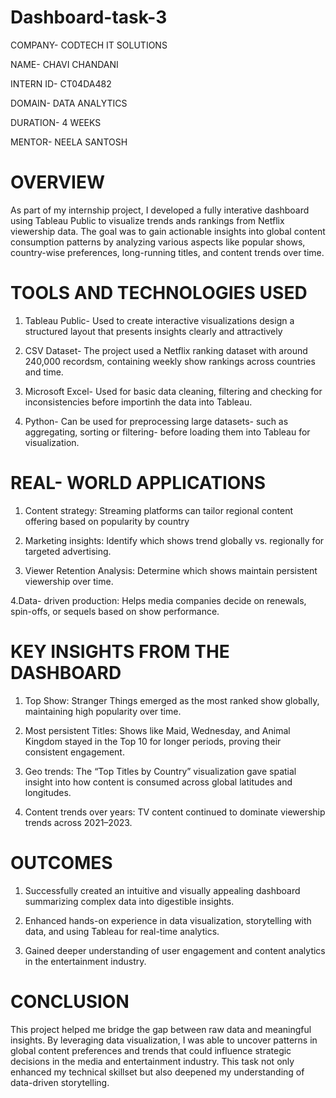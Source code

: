 # Dashboard-task-3
COMPANY- CODTECH IT SOLUTIONS

NAME- CHAVI CHANDANI

INTERN ID- CT04DA482

DOMAIN- DATA ANALYTICS

DURATION- 4 WEEKS

MENTOR- NEELA SANTOSH



# OVERVIEW

As part of my internship project, I developed a fully interative dashboard using Tableau Public to visualize trends ands rankings from Netflix viewership data. The goal was to gain actionable insights into global content consumption patterns by analyzing various aspects like popular shows, country-wise preferences, long-running titles, and content trends over time.

# TOOLS AND TECHNOLOGIES USED

1. Tableau Public-
Used to create interactive visualizations design a structured layout that presents insights clearly and attractively

2. CSV Dataset-
The project used a Netflix ranking dataset with around 240,000 recordsm, containing weekly show rankings across countries and time.

3. Microsoft Excel-
Used for basic data cleaning, filtering and checking for inconsistencies before importinh the data into Tableau.

4. Python-
Can be used for preprocessing large datasets- such as aggregating, sorting or filtering- before loading them into Tableau for visualization.

# REAL- WORLD APPLICATIONS

1. Content strategy:
Streaming platforms can tailor regional content offering based on popularity by country

2. Marketing insights:
Identify which shows trend globally vs. regionally for targeted advertising.

3. Viewer Retention Analysis:
Determine which shows maintain persistent viewership over time.

4.Data- driven production:
Helps media companies decide on renewals, spin-offs, or sequels based on show performance.

# KEY INSIGHTS FROM THE DASHBOARD

1. Top Show:
Stranger Things emerged as the most ranked show globally, maintaining high popularity over time.

2. Most persistent Titles:
Shows like Maid, Wednesday, and Animal Kingdom stayed in the Top 10 for longer periods, proving their consistent engagement.

3. Geo trends:
The “Top Titles by Country” visualization gave spatial insight into how content is consumed across global latitudes and longitudes.

4. Content trends over years:
TV content continued to dominate viewership trends across 2021–2023.

# OUTCOMES

1. Successfully created an intuitive and visually appealing dashboard summarizing complex data into digestible insights.

2. Enhanced hands-on experience in data visualization, storytelling with data, and using Tableau for real-time analytics.

3. Gained deeper understanding of user engagement and content analytics in the entertainment industry.

# CONCLUSION

This project helped me bridge the gap between raw data and meaningful insights. By leveraging data visualization, I was able to uncover patterns in global content preferences and trends that could influence strategic decisions in the media and entertainment industry. This task not only enhanced my technical skillset but also deepened my understanding of data-driven storytelling.




